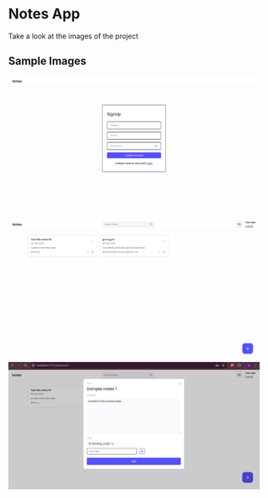 # Notes App

Take a look at the images of the project

## Sample Images

![sample_images](/frontend/public/screenshots/Screenshot%20from%202025-02-12%2019-15-20.png)
![sample_images](/frontend/public/screenshots/Screenshot%20from%202025-02-12%2019-15-49.png)
![sample_images](/frontend/public/screenshots/Screenshot%20from%202025-02-12%2019-16-55.png)